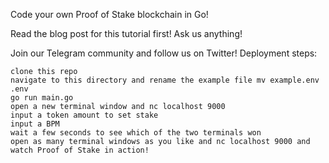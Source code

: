Code your own Proof of Stake blockchain in Go!

Read the blog post for this tutorial first!
Ask us anything!

Join our Telegram community and follow us on Twitter!
Deployment steps:

    clone this repo
    navigate to this directory and rename the example file mv example.env .env
    go run main.go
    open a new terminal window and nc localhost 9000
    input a token amount to set stake
    input a BPM
    wait a few seconds to see which of the two terminals won
    open as many terminal windows as you like and nc localhost 9000 and watch Proof of Stake in action!

